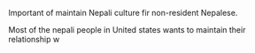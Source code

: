 
<p>Important of maintain Nepali culture fir non-resident Nepalese.</p><p>Most of the nepali people in United states wants to maintain their relationship w</p>
